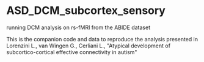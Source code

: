 # ASD_DCM_subcortex_sensory
running DCM analysis on rs-fMRI from the ABIDE dataset

This is the companion code and data to reproduce the analysis presented in Lorenzini L., van Wingen G., Cerliani L., "Atypical development of subcortico-cortical effective connectivity in autism"